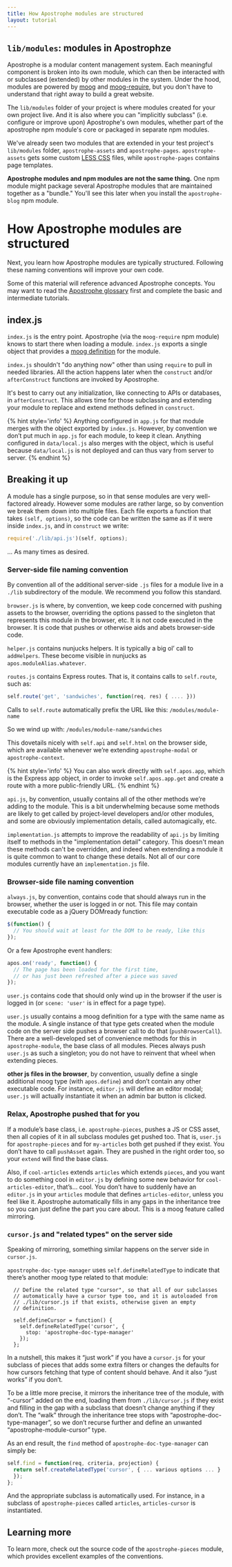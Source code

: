 ```yaml
---
title: How Apostrophe modules are structured
layout: tutorial
---
```


## `lib/modules`: modules in Apostrophze

Apostrophe is a modular content management system. Each meaningful component is broken into its own module, which can then be interacted with or subclassed \(extended\) by other modules in the system. Under the hood, modules are powered by [moog](https://github.com/punkave/moog) and [moog-require](https://github.com/punkave/moog-require), but you don't have to understand that right away to build a great website.

The `lib/modules` folder of your project is where modules created for your own project live. And it is also where you can "implicitly subclass" \(i.e. configure or improve upon\) Apostrophe's own modules, whether part of the apostrophe npm module's core or packaged in separate npm modules.

We've already seen two modules that are extended in your test project's `lib/modules` folder, `apostrophe-assets` and `apostrophe-pages`. `apostrophe-assets` gets some custom [LESS CSS](http://lesscss.org/features/) files, while `apostrophe-pages` contains page templates.

**Apostrophe modules and npm modules are not the same thing.** One npm module might package several Apostrophe modules that are maintained together as a "bundle." You'll see this later when you install the `apostrophe-blog` npm module.

# How Apostrophe modules are structured

Next, you learn how Apostrophe modules are typically structured. Following these naming conventions will improve your own code.

Some of this material will reference advanced Apostrophe concepts. You may want to read the [Apostrophe glossary](../../other/glossary.md) first and complete the basic and intermediate tutorials.

## index.js

`index.js` is the entry point. Apostrophe \(via the `moog-require` npm module\) knows to start there when loading a module. `index.js` exports a single object that provides a [moog definition](https://www.npmjs.com/package/moog) for the module.

`index.js` shouldn't "do anything now" other than using `require` to pull in needed libraries. All the action happens later when the `construct` and/or `afterConstruct` functions are invoked by Apostrophe.

It's best to carry out any initialization, like connecting to APIs or databases, in `afterConstruct`. This allows time for those subclassing and extending your module to replace and extend methods defined in `construct`.

{% hint style='info' %}
Anything configured in `app.js` for that module merges with the object exported by `index.js`. However, by convention we don’t put much in `app.js` for each module, to keep it clean. Anything configured in `data/local.js` also merges with the object, which is useful because `data/local.js` is not deployed and can thus vary from server to server.
{% endhint %}

## Breaking it up

A module has a single purpose, so in that sense modules are very well-factored already. However some modules are rather large, so by convention we break them down into multiple files. Each file exports a function that takes `(self, options)`, so the code can be written the same as if it were inside `index.js`, and in `construct` we write:

```javascript
require('./lib/api.js')(self, options);
```

... As many times as desired.

### Server-side file naming convention

By convention all of the additional server-side `.js` files for a module live in a `./lib` subdirectory of the module. We recommend you follow this standard.

`browser.js` is where, by convention, we keep code concerned with pushing assets to the browser, overriding the options passed to the singleton that represents this module in the browser, etc. It is not code executed in the browser. It is code that pushes or otherwise aids and abets browser-side code.

`helper.js` contains nunjucks helpers. It is typically a big ol’ call to `addHelpers`. These become visible in nunjucks as `apos.moduleAlias.whatever`.

`routes.js` contains Express routes. That is, it contains calls to `self.route`, such as:

```javascript
self.route('get', 'sandwiches', function(req, res) { .... }))
```

Calls to `self.route` automatically prefix the URL like this: `/modules/module-name`

So we wind up with: `/modules/module-name/sandwiches`

This dovetails nicely with `self.api` and `self.html` on the browser side, which are available whenever we’re extending `apostrophe-modal` or `apostrophe-context`.

{% hint style='info' %}
You can also work directly with `self.apos.app`, which is the Express app object, in order to invoke `self.apos.app.get` and create a route with a more public-friendly URL.
{% endhint %}

`api.js`, by convention, usually contains all of the other methods we’re adding to the module. This is a bit underwhelming because some methods are likely to get called by project-level developers and/or other modules, and some are obviously implementation details, called automagically, etc.

`implementation.js` attempts to improve the readability of `api.js` by limiting itself to methods in the "implementation detail" category. This doesn't mean these methods can't be overridden, and indeed when extending a module it is quite common to want to change these details. Not all of our core modules currently have an `implementation.js` file.

### Browser-side file naming convention

`always.js`, by convention, contains code that should always run in the browser, whether the user is logged in or not. This file may contain executable code as a jQuery DOMready function:

```javascript
$(function() {
  // You should wait at least for the DOM to be ready, like this  
});
```

Or a few Apostrophe event handlers:

```javascript
apos.on('ready', function() {
  // The page has been loaded for the first time,
  // or has just been refreshed after a piece was saved  
});
```

`user.js` contains code that should only wind up in the browser if the user is logged in \(or `scene: 'user'` is in effect for a page type\).

`user.js` usually contains a moog definition for a type with the same name as the module. A single instance of that type gets created when the module code on the server side pushes a browser call to do that \(`pushBrowserCall`\). There are a well-developed set of convenience methods for this in `apostrophe-module`, the base class of all modules. Pieces always push `user.js` as such a singleton; you do not have to reinvent that wheel when extending pieces.

**other js files in the browser**, by convention, usually define a single additional moog type \(with `apos.define`\) and don’t contain any other executable code. For instance, `editor.js` will define an editor modal; `user.js` will actually instantiate it when an admin bar button is clicked.

### Relax, Apostrophe pushed that for you

If a module’s base class, i.e. `apostrophe-pieces`, pushes a JS or CSS asset, then all copies of it in all subclass modules get pushed too. That is, `user.js` for `apostrophe-pieces` and for `my-articles` both get pushed if they exist. You don’t have to call `pushAsset` again. They are pushed in the right order too, so your `extend` will find the base class.

Also, if `cool-articles` extends `articles` which extends `pieces`, and you want to do something cool in `editor.js` by defining some new behavior for `cool-articles-editor`, that’s… cool. You don’t have to suddenly have an `editor.js` in your `articles` module that defines `articles-editor`, unless you feel like it. Apostrophe automatically fills in any gaps in the inheritance tree so you can just define the part you care about. This is a moog feature called mirroring.

### `cursor.js` and "related types" on the server side

Speaking of mirroring, something similar happens on the server side in `cursor.js`.

`apostrophe-doc-type-manager` uses `self.defineRelatedType` to indicate that there’s another moog type related to that module:

```text
  // Define the related type "cursor", so that all of our subclasses
  // automatically have a cursor type too, and it is autoloaded from
  // ./lib/cursor.js if that exists, otherwise given an empty
  // definition.

  self.defineCursor = function() {
    self.defineRelatedType('cursor', {
      stop: 'apostrophe-doc-type-manager'
    });
  };
```

In a nutshell, this makes it “just work” if you have a `cursor.js` for your subclass of pieces that adds some extra filters or changes the defaults for how cursors fetching that type of content should behave. And it also “just works” if you don’t.

To be a little more precise, it mirrors the inheritance tree of the module, with “-cursor” added on the end, loading them from `./lib/cursor.js` if they exist and filling in the gap with a subclass that doesn’t change anything if they don’t. The “walk” through the inheritance tree stops with “apostrophe-doc-type-manager”, so we don’t recurse further and define an unwanted “apostrophe-module-cursor” type.

As an end result, the `find` method of `apostrophe-doc-type-manager` can simply be:

```javascript
self.find = function(req, criteria, projection) {
  return self.createRelatedType('cursor', { ... various options ... }
  });
};
```

And the appropriate subclass is automatically used. For instance, in a subclass of `apostrophe-pieces` called `articles`, `articles-cursor` is instantiated.

## Learning more

To learn more, check out the source code of the `apostrophe-pieces` module, which provides excellent examples of the conventions.

